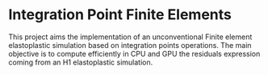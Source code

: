 # Integration Point Finite Elements
This project aims the implementation of an unconventional Finite element elastoplastic simulation based on integration points operations. The main objective is to compute efficiently in CPU and GPU the residuals expression coming from an H1 elastoplastic simulation.
